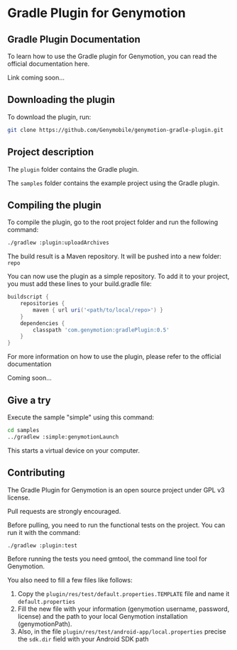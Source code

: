 Gradle Plugin for Genymotion
========================

Gradle Plugin Documentation
------------------
To learn how to use the Gradle plugin for Genymotion, you can read the official documentation here.

Link coming soon...

Downloading the plugin
------------------
To download the plugin, run:

```sh
git clone https://github.com/Genymobile/genymotion-gradle-plugin.git
```

Project description
------------------
The `plugin` folder contains the Gradle plugin.

The `samples` folder contains the example project using the Gradle plugin.


Compiling the plugin
------------------

To compile the plugin, go to the root project folder and run the following command:

```sh
./gradlew :plugin:uploadArchives
```

The build result is a Maven repository. It will be pushed into a new folder: `repo`

You can now use the plugin as a simple repository. To add it to your project, you must add these lines to your build.gradle file:

```groovy
buildscript {
    repositories {
        maven { url uri('<path/to/local/repo>') }
    }
    dependencies {
        classpath 'com.genymotion:gradlePlugin:0.5'
    }
}
```

For more information on how to use the plugin, please refer to the official documentation

Coming soon...


Give a try
------------------
Execute the sample "simple" using this command:

```sh
cd samples
../gradlew :simple:genymotionLaunch
```
This starts a virtual device on your computer.



Contributing
------------------
The Gradle Plugin for Genymotion is an open source project under GPL v3 license.

Pull requests are strongly encouraged.

Before pulling, you need to run the functional tests on the project. You can run it with the command:

```sh
./gradlew :plugin:test
```

Before running the tests you need gmtool, the command line tool for Genymotion.

You also need to fill a few files like follows:

1. Copy the `plugin/res/test/default.properties.TEMPLATE` file and name it `default.properties`
2. Fill the new file with your information (genymotion username, password, license) and the path to your local Genymotion installation (genymotionPath).
3. Also, in the file `plugin/res/test/android-app/local.properties` precise the `sdk.dir` field with your Android SDK path 